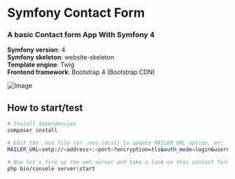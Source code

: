 # Symfony Contact Form

### A basic Contact form App With Symfony 4

__Symfony version__: 4  
__Symfony skeleton__: website-skeleton  
__Template engine__: Twig  
__Frontend framework__: Bootstrap 4 (Bootstrap CDN)

![Image](https://monosnap.com/image/n9plfLkFgJH9eJVUI742caY3dKO5Rg.png "Image")

## How to start/test

``` bash
# Install dependencies
composer install

# Edit the .env file (or .env.local) to update MAILER_URL option, ex:
MAILER_URL=smtp://<address>:<port>?encryption=tls&auth_mode=login&username=<your_username>&password=<your_password>

# Now let's fire up the web server and take a look on this contact form:
php bin/console server:start
```
